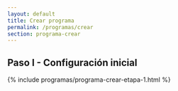 ```yaml
---
layout: default
title: Crear programa
permalink: /programas/crear
section: programa-crear
---
```


<div class="container">
  <div class="row" id="etapa-1">
    <h2>Paso I - Configuración inicial</h2>
    {% include programas/programa-crear-etapa-1.html %}
  </div>
  <div class="row" id="etapa-2" style="display:none;">
    <h2>Paso II - Configurar primer ciclo</h2>
    {% include programas/programa-crear-etapa-2.html %}
  </div>
  <div class="row" id="etapa-3" style="display:none;">
    <h2>Paso III</h2>
    {% include programas/programa-crear-etapa-3.html %}
  </div>
  <div class="row" id="etapa-4" style="display:none;">
    {% include programas/programa-crear-etapa-4.html %}
  </div>
</div>
